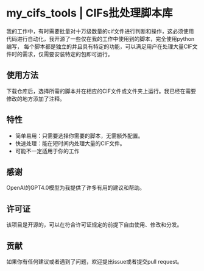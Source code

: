 # my_cifs_tools | CIFs批处理脚本库

我的工作中，有时需要批量对十万级数量的cif文件进行判断和操作，这必须使用代码进行自动化，我开源了一些仅在我的工作中使用到的脚本，完全使用python编写，
每个脚本都是独立的并且具有特定的功能，可以满足用户在处理大量CIF文件时的需求，仅需要安装特定的包即可运行。

## 使用方法

下载仓库后，选择所需的脚本并在相应的CIF文件或文件夹上运行。我已经在需要修改的地方添加了注释。

## 特性

- 简单易用：只需要选择你需要的脚本，无需额外配置。
- 快速处理：能在短时间内处理大量的CIF文件。
- 可能不一定适用于你的工作

## 感谢

OpenAI的GPT4.0模型为我提供了许多有用的建议和帮助。

## 许可证

该项目是开源的，可以在符合许可证规定的前提下自由使用、修改和分发。

## 贡献

如果你有任何建议或者遇到了问题，欢迎提出issue或者提交pull request。
